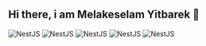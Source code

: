 ## Hi there, i am Melakeselam Yitbarek 👋
![NestJS](https://img.shields.io/badge/NestJS-E0234E?style=circular&logo=nestjs&logoColor=white)
![NestJS](https://img.shields.io/badge/Next.js-000000?style=circular&logo=nextjs&logoColor=white)
![NestJS](https://img.shields.io/badge/NestJS-E0234E?style=flat&logo=nestjs&logoColor=white)
![NestJS](https://img.shields.io/badge/NestJS-E0234E?style=flat&logo=nestjs&logoColor=white)
![NestJS](https://img.shields.io/badge/NestJS-E0234E?style=flat&logo=nestjs&logoColor=white)

<!--
**melegithubyit/melegithubyit** is a ✨ _special_ ✨ repository because its `README.md` (this file) appears on your GitHub profile.

Here are some ideas to get you started:

- 🔭 I’m currently working on ...
- 🌱 I’m currently learning ...
- 👯 I’m looking to collaborate on ...
- 🤔 I’m looking for help with ...
- 💬 Ask me about ...
- 📫 How to reach me: ...
- 😄 Pronouns: ...
- ⚡ Fun fact: ...
-->
